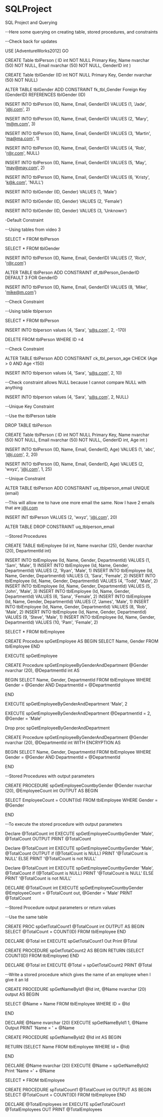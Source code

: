 # SQLProject
SQL Project and Querying

--Here some querying on creating table, stored procedures, and constraints

--Check back for updates

USE [AdventureWorks2012]
GO

CREATE Table tblPerson
( ID int NOT NULL Primary Key,
Name nvarchar (50) NOT NULL,
Email nvarchar (50) NOT NULL,
GenderID int
)

CREATE Table tblGender
(ID int NOT NULL Primary Key,
Gender nvarchar (50) NOT NULL)

ALTER TABLE tblGender
ADD CONSTRAINT fk_tbl_Gender Foreign Key (GenderID)
REFERENCES tblGender (ID)


INSERT INTO tblPerson (ID, Name, Email, GenderID) VALUES 
(1, 'Jade', 'j@j.com', 2)

INSERT INTO tblPerson (ID, Name, Email, GenderID) VALUES 
(2, 'Mary', 'm@m.com', 3)

INSERT INTO tblPerson (ID, Name, Email, GenderID) VALUES 
(3, 'Martin', 'ma@ma.com', 1)

INSERT INTO tblPerson (ID, Name, Email, GenderID) VALUES 
(4, 'Rob', 'r@r.com', NULL)

INSERT INTO tblPerson (ID, Name, Email, GenderID) VALUES 
(5, 'May', 'may@may.com', 2)

INSERT INTO tblPerson (ID, Name, Email, GenderID) VALUES 
(6, 'Kristy', 'k@k.com', 'NULL')

INSERT INTO tblGender (ID, Gender) VALUES
(1, 'Male')

INSERT INTO tblGender (ID, Gender) VALUES
(2, 'Female')

INSERT INTO tblGender (ID, Gender) VALUES
(3, 'Unknown')

-Default Constraint

--Using tables from video 3

SELECT * FROM tblPerson

SELECT * FROM tblGender


INSERT INTO tblPerson (ID, Name, Email, GenderID) VALUES
(7, 'Rich', 'r@r.com')

ALTER TABLE tblPerson ADD CONSTRAINT df_tblPerson_GenderID
DEFAULT 3 FOR GenderID


INSERT INTO tblPerson (ID, Name, Email, GenderID) VALUES
(8, 'Mike', 'mike@m.com')


--Check Constraint

--Using table tblperson 

SELECT * FROM tblPerson

INSERT INTO tblperson values (4, 'Sara', 's@s.com', 2, -170)

DELETE FROM tblPerson
WHERE ID =4

--Check Constraint

ALTER TABLE tblPerson
ADD CONSTRAINT ck_tbl_person_age CHECK (Age > 0 AND Age <150)

INSERT INTO tblperson values (4, 'Sara', 's@s.com', 2, 10)

--Check constraint allows NULL because I cannot compare NULL with anything

INSERT INTO tblperson values (4, 'Sara', 's@s.com', 2, NULL)


--Unique Key Constraint

--Use the tblPerson table

DROP TABLE tblPerson

CREATE Table tblPerson
( ID int NOT NULL Primary Key,
Name nvarchar (50) NOT NULL,
Email nvarchar (50) NOT NULL,
GenderID int,
Age int
)


INSERT INTO tblPerson (ID, Name, Email, GenderID, Age) VALUES 
(1, 'abc', 'j@j.com', 2, 20)

INSERT INTO tblPerson (ID, Name, Email, GenderID, Age) VALUES 
(2, 'wxyz', 'j@j.com', 1, 25)

--Unique Constraint

ALTER TABLE tblPerson
ADD CONSTRAINT uq_tblperson_email
UNIQUE (email)

--This will allow me to have one more email the same.  Now I have 2 emails that are j@j.com

INSERT INT tblPerson VALUES (2, 'wxyz', 'j@j.com', 20)


ALTER TABLE
DROP CONSTRAINT uq_tblperson_email


--Stored Procedures

CREATE TABLE tblEmployee
(Id int, 
Name nvarchar (25),
Gender nvarchar (20),
DepartmentId int)

INSERT INTO tblEmployee (Id, Name, Gender, DepartmentId) VALUES (1, 'Sam', 'Male', 1)
INSERT INTO tblEmployee (Id, Name, Gender, DepartmentId) VALUES (2, 'Ryan', 'Male', 1)
INSERT INTO tblEmployee (Id, Name, Gender, DepartmentId) VALUES (3, 'Sara', 'Female', 2)
INSERT INTO tblEmployee (Id, Name, Gender, DepartmentId) VALUES (4, 'Todd', 'Male', 2)
INSERT INTO tblEmployee (Id, Name, Gender, DepartmentId) VALUES (5, 'John', 'Male', 3)
INSERT INTO tblEmployee (Id, Name, Gender, DepartmentId) VALUES (6, 'Sana', 'Female', 2)
INSERT INTO tblEmployee (Id, Name, Gender, DepartmentId) VALUES (7, 'James', 'Male', 1)
INSERT INTO tblEmployee (Id, Name, Gender, DepartmentId) VALUES (8, 'Rob', 'Male', 2)
INSERT INTO tblEmployee (Id, Name, Gender, DepartmentId) VALUES (9, 'Steve', 'Male', 1)
INSERT INTO tblEmployee (Id, Name, Gender, DepartmentId) VALUES (10, 'Pam', 'Female', 2)

SELECT * FROM tblEmployee

CREATE Procedure spGetEmployee
AS
BEGIN
SELECT Name, Gender FROM tblEmployee
END

EXECUTE spGetEmployee

CREATE Procedure spGetEmployeeByGenderAndDepartment
@Gender nvarchar (20),
@DepartmentId int
AS

BEGIN
SELECT Name, Gender, DepartmentId FROM tblEmployee
WHERE Gender = @Gender AND DepartmentId = @DepartmentId

END

EXECUTE spGetEmployeeByGenderAndDepartment 'Male', 2

EXECUTE spGetEmployeeByGenderAndDepartment  @DepartmentId = 2, @Gender = 'Male'

Drop proc spGetEmployeeByGenderAndDepartment



CREATE Procedure spGetEmployeeByGenderAndDepartment
@Gender nvarchar (20),
@DepartmentId int
WITH ENCRYPTION
AS

BEGIN
SELECT Name, Gender, DepartmentId FROM tblEmployee
WHERE Gender = @Gender AND DepartmentId = @DepartmentId

END

--Stored Procedures with output parameters



CREATE PROCEDURE spGetEmployeeCountbyGender
@Gender nvarchar (20),
@EmployeeCount int OUTPUT
AS
BEGIN

SELECT EmployeeCount = COUNT(Id) 
FROM tblEmployee
WHERE Gender = @Gender

END

--To execute the stored procedure with output parameters

Declare @TotalCount int
EXECUTE spGetEmployeeCountbyGender 'Male', @TotalCount OUTPUT
PRINT @TotalCount


Declare @TotalCount int
EXECUTE spGetEmployeeCountbyGender 'Male', @TotalCount OUTPUT
if (@TotalCount is NULL)
PRINT '@TotalCount is NULL'
ELSE 
PRINT '@TotalCount is not NULL'

Declare @TotalCount int
EXECUTE spGetEmployeeCountbyGender 'Male', @TotalCount 
if (@TotalCount is NULL)
PRINT '@TotalCount is NULL'
ELSE 
PRINT '@TotalCount is not NULL'

DECLARE @TotalCount int
EXECUTE spGetEmployeeCountbyGender @EmployeeCount = @TotalCount out, @Gender = 'Male'
PRINT @TotalCount


--Stored Procedure output parameters or return values

--Use the same table

CREATE PROC spGetTotalCount1
@TotalCount int OUTPUT
AS
BEGIN
SELECT @TotalCount = COUNT(ID)
FROM tblEmployee
END

DECLARE @Total int
EXECUTE spGetTotalCount1 Out
Print @Total

CREATE PROCEDURE spGetTotalCount2
AS
BEGIN
RETURN (SELECT COUNT(ID) FROM tblEmployee)
END

DECLARE @Total int
EXECUTE @Total = spGetTotalCount2
PRINT @Total

--Write a stored procedure which gives the name of an employee when I give it an Id

CREATE PROCEDURE spGetNameById1
@Id int,
@Name nvarchar (20) output
AS
BEGIN

SELECT @Name = Name
FROM tblEmployee WHERE ID = @Id

END

DECLARE @Name nvarchar (20)
EXECUTE spGetNameById1 1, @Name Output
PRINT 'Name = ' + @Name

CREATE PROCEDURE spGetNameById2
@Id int
AS
BEGIN

RETURN (SELECT Name FROM tblEmployee WHERE Id = @Id)

END

DECLARE @Name nvarchar (20)
EXECUTE @Name = spGetNameById2
Print 'Name =' + @Name


SELECT * FROM tblEmployee



CREATE PROCEDURE spTotalCount1
@TotalCount int OUTPUT
AS
BEGIN
SELECT @TotalCount = COUNT(ID)
FROM tblEmployee
END

DECLARE @TotalEmployees int
EXECUTE spGetTotalCount1 @TotalEmployees OUT
PRINT @TotalEmployees
